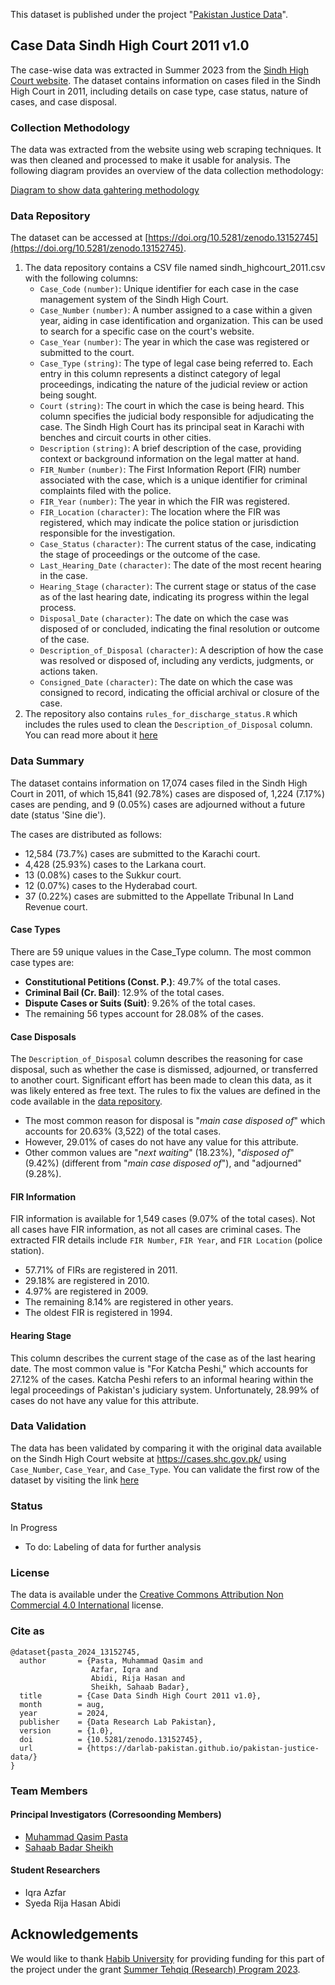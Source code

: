 This dataset is published under the project "[Pakistan Justice Data](../README.md)".

## Case Data Sindh High Court 2011 v1.0

The case-wise data was extracted in Summer 2023 from the [Sindh High Court website](htts://shc.gov.pk). The dataset contains information on cases filed in the Sindh High Court in 2011, including details on case type, case status, nature of cases, and case disposal.

### Collection Methodology

The data was extracted from the website using web scraping techniques. It was then cleaned and processed to make it usable for analysis. The following diagram provides an overview of the data collection methodology:

[Diagram to show data gahtering methodology](images/data_gathering.jpg)

### Data Repository

The dataset can be accessed at [https://doi.org/10.5281/zenodo.13152745](https://doi.org/10.5281/zenodo.13152745).

1. The data repository contains a CSV file named sindh_highcourt_2011.csv with the following columns:
    - `Case_Code` `(number)`: Unique identifier for each case in the case management system of the Sindh High Court.
    - `Case_Number` `(number)`: A number assigned to a case within a given year, aiding in case identification and organization. This can be used to search for a specific case on the court's website.
    - `Case_Year` `(number)`: The year in which the case was registered or submitted to the court.
    - `Case_Type` `(string)`: The type of legal case being referred to. Each entry in this column represents a distinct category of legal proceedings, indicating the nature of the judicial review or action being sought.
    - `Court` `(string)`: The court in which the case is being heard. This column specifies the judicial body responsible for adjudicating the case. The Sindh High Court has its principal seat in Karachi with benches and circuit courts in other cities.
    - `Description` `(string)`: A brief description of the case, providing context or background information on the legal matter at hand.
    - `FIR_Number` `(number)`: The First Information Report (FIR) number associated with the case, which is a unique identifier for criminal complaints filed with the police.
    - `FIR_Year` `(number)`: The year in which the FIR was registered.
    - `FIR_Location` `(character)`: The location  where the FIR was registered, which may indicate the police station or jurisdiction responsible for the investigation.
    - `Case_Status` `(character)`: The current status of the case, indicating the stage of proceedings or the outcome of the case.
    - `Last_Hearing_Date` `(character)`: The date of the most recent hearing in the case.
    - `Hearing_Stage` `(character)`: The current stage or status of the case as of the last hearing date, indicating its progress within the legal process.
    - `Disposal_Date` `(character)`: The date on which the case was disposed of or concluded, indicating the final resolution or outcome of the case.
    - `Description_of_Disposal` `(character)`: A description of how the case was resolved or disposed of, including any verdicts, judgments, or actions taken.
    - `Consigned_Date` `(character)`: The date on which the case was consigned to record, indicating the official archival or closure of the case.
2. The repository also contains `rules_for_discharge_status.R` which includes the rules used to clean the `Description_of_Disposal` column. You can read more about it [here](#case-disposals)

### Data Summary

The dataset contains information on 17,074 cases filed in the Sindh High Court in 2011, of which 15,841 (92.78%) cases are disposed of, 1,224 (7.17%) cases are pending, and 9 (0.05%) cases are adjourned without a future date (status 'Sine die').

The cases are distributed as follows:

- 12,584 (73.7%) cases are submitted to the Karachi court.
- 4,428 (25.93%) cases to the Larkana court.
- 13 (0.08%) cases to the Sukkur court.
- 12 (0.07%) cases to the Hyderabad court.
- 37 (0.22%) cases are submitted to the Appellate Tribunal In Land Revenue court.

#### Case Types

There are 59 unique values in the Case_Type column. The most common case types are:

- **Constitutional Petitions (Const. P.)**: 49.7% of the total cases.
- **Criminal Bail (Cr. Bail)**: 12.9% of the total cases.
- **Dispute Cases or Suits (Suit)**: 9.26% of the total cases.
- The remaining 56 types account for 28.08% of the cases.

#### Case Disposals

The `Description_of_Disposal` column describes the reasoning for case disposal, such as whether the case is dismissed, adjourned, or transferred to another court. Significant effort has been made to clean this data, as it was likely entered as free text. The rules to fix the values are defined in the code available in the [data repository](https://doi.org/10.5281/zenodo.13152745).

- The most common reason for disposal is "_main case disposed of_" which accounts for 20.63% (3,522) of the total cases.
- However, 29.01% of cases do not have any value for this attribute.
- Other common values are "_next waiting_" (18.23%), "_disposed of_" (9.42%) (different from "_main case disposed of_"), and "adjourned" (9.28%).

#### FIR Information

FIR information is available for 1,549 cases (9.07% of the total cases). Not all cases have FIR information, as not all cases are criminal cases. The extracted FIR details include `FIR Number`, `FIR Year`, and `FIR Location` (police station).

- 57.71% of FIRs are registered in 2011.
- 29.18% are registered in 2010.
- 4.97% are registered in 2009.
- The remaining 8.14% are registered in other years.
- The oldest FIR is registered in 1994.

#### Hearing Stage

This column describes the current stage of the case as of the last hearing date. The most common value is "For Katcha Peshi," which accounts for 27.12% of the cases. Katcha Peshi refers to an informal hearing within the legal proceedings of Pakistan's judiciary system. Unfortunately, 28.99% of cases do not have any value for this attribute.

### Data Validation

The data has been validated by comparing it with the original data available on the Sindh High Court website at <https://cases.shc.gov.pk/> using `Case_Number`, `Case_Year`, and `Case_Type`. You can validate the first row of the dataset by visiting the link [here](https://cases.shc.gov.pk/khi/web/index.php?r=cases%2Fsearch-result&CasesSearch%5BCASENO%5D=7&CasesSearch%5BCASEYEAR%5D=2011&CasesSearch%5BCASENAMECODE%5D=&CasesSearch%5BBENCH%5D=&CasesSearch%5BCIRCUITCODE%5D=&CasesSearch%5BMATTERCODE%5D=&CasesSearch%5BPARTY%5D=&CasesSearch%5BGOVT_AGENCY_CODE%5D=&CasesSearch%5BFIRNO%5D=&CasesSearch%5BFIRYEAR%5D=&CasesSearch%5BPOLICESTATIONCODE%5D=&CasesSearch%5BADVOCATECODE%5D=&CasesSearch%5BisPending%5D=&CasesSearch%5BisPending%5D=3&CasesSearch%5BCASENO%5D=13&CasesSearch%5BCASEYEAR%5D=2011&CasesSearch%5BCASENAMECODE%5D=&CasesSearch%5BBENCH%5D=&CasesSearch%5BCIRCUITCODE%5D=&CasesSearch%5BMATTERCODE%5D=&CasesSearch%5BPARTY%5D=&CasesSearch%5BGOVT_AGENCY_CODE%5D=&CasesSearch%5BADVOCATECODE%5D=&CasesSearch%5BFIRNO%5D=&CasesSearch%5BFIRYEAR%5D=&CasesSearch%5BPOLICESTATIONCODE%5D=&CasesSearch%5BisPending%5D=&CasesSearch%5BisPending%5D=3&CasesSearch%5BCASENO%5D=13&CasesSearch%5BCASEYEAR%5D=2011&CasesSearch%5BCASENAMECODE%5D=&CasesSearch%5BBENCH%5D=&CasesSearch%5BCIRCUITCODE%5D=4&CasesSearch%5BMATTERCODE%5D=&CasesSearch%5BPARTY%5D=&CasesSearch%5BGOVT_AGENCY_CODE%5D=&CasesSearch%5BADVOCATECODE%5D=&CasesSearch%5BFIRNO%5D=&CasesSearch%5BFIRYEAR%5D=&CasesSearch%5BPOLICESTATIONCODE%5D=&CasesSearch%5BisPending%5D=&CasesSearch%5BisPending%5D=3&CasesSearch%5BCASENO%5D=13&CasesSearch%5BCASEYEAR%5D=2011&CasesSearch%5BCASENAMECODE%5D=7&CasesSearch%5BBENCH%5D=&CasesSearch%5BCIRCUITCODE%5D=4&CasesSearch%5BMATTERCODE%5D=&CasesSearch%5BPARTY%5D=&CasesSearch%5BGOVT_AGENCY_CODE%5D=&CasesSearch%5BADVOCATECODE%5D=&CasesSearch%5BFIRNO%5D=&CasesSearch%5BFIRYEAR%5D=&CasesSearch%5BPOLICESTATIONCODE%5D=&CasesSearch%5BisPending%5D=&CasesSearch%5BisPending%5D=3)

### Status

In Progress

- To do: Labeling of data for further analysis

### License

The data is available under the [Creative Commons Attribution Non Commercial 4.0 International](https://creativecommons.org/licenses/by-nc/4.0/legalcode) license.

### Cite as

````(bibtex)
@dataset{pasta_2024_13152745,
  author       = {Pasta, Muhammad Qasim and
                  Azfar, Iqra and
                  Abidi, Rija Hasan and
                  Sheikh, Sahaab Badar},
  title        = {Case Data Sindh High Court 2011 v1.0},
  month        = aug,
  year         = 2024,
  publisher    = {Data Research Lab Pakistan},
  version      = {1.0},
  doi          = {10.5281/zenodo.13152745},
  url          = {https://darlab-pakistan.github.io/pakistan-justice-data/}
}
````

### Team Members

#### Principal Investigators (Corresoonding Members)

- [Muhammad Qasim Pasta](https://habib.edu.pk/SSE/muhammad-qasim-pasta/)
- [Sahaab Badar Sheikh](https://habib.edu.pk/AHSS/sahaab-sheikh/)

#### Student Researchers

- Iqra Azfar
- Syeda Rija Hasan Abidi

## Acknowledgements

We would like to thank [Habib University](http://habib.edu.pk) for providing funding for this part of the project under the grant [Summer Tehqiq (Research) Program 2023](https://habib.edu.pk/research-at-habib/summer-tehqiq-research-program/).
